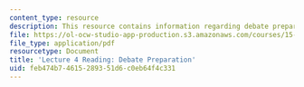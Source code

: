 ```yaml
---
content_type: resource
description: This resource contains information regarding debate preparation.
file: https://ol-ocw-studio-app-production.s3.amazonaws.com/courses/15-031j-energy-decisions-markets-and-policies-spring-2012/feb474b74615289351d6c0eb64f4c331_MIT15_031JS12_Debate_Prep.pdf
file_type: application/pdf
resourcetype: Document
title: 'Lecture 4 Reading: Debate Preparation'
uid: feb474b7-4615-2893-51d6-c0eb64f4c331
---
```

